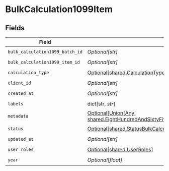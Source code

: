 # BulkCalculation1099Item


## Fields

| Field                                                                                                                                                                                                        | Type                                                                                                                                                                                                         | Required                                                                                                                                                                                                     | Description                                                                                                                                                                                                  |
| ------------------------------------------------------------------------------------------------------------------------------------------------------------------------------------------------------------ | ------------------------------------------------------------------------------------------------------------------------------------------------------------------------------------------------------------ | ------------------------------------------------------------------------------------------------------------------------------------------------------------------------------------------------------------ | ------------------------------------------------------------------------------------------------------------------------------------------------------------------------------------------------------------ |
| `bulk_calculation1099_batch_id`                                                                                                                                                                              | *Optional[str]*                                                                                                                                                                                              | :heavy_check_mark:                                                                                                                                                                                           | N/A                                                                                                                                                                                                          |
| `bulk_calculation1099_item_id`                                                                                                                                                                               | *Optional[str]*                                                                                                                                                                                              | :heavy_check_mark:                                                                                                                                                                                           | N/A                                                                                                                                                                                                          |
| `calculation_type`                                                                                                                                                                                           | [Optional[shared.CalculationTypeBulkCalculation1099Item]](undefined/models/shared/calculationtypebulkcalculation1099item.md)                                                                                 | :heavy_check_mark:                                                                                                                                                                                           | N/A                                                                                                                                                                                                          |
| `client_id`                                                                                                                                                                                                  | *Optional[str]*                                                                                                                                                                                              | :heavy_check_mark:                                                                                                                                                                                           | N/A                                                                                                                                                                                                          |
| `created_at`                                                                                                                                                                                                 | *Optional[str]*                                                                                                                                                                                              | :heavy_check_mark:                                                                                                                                                                                           | N/A                                                                                                                                                                                                          |
| `labels`                                                                                                                                                                                                     | dict[str, *str*]                                                                                                                                                                                             | :heavy_check_mark:                                                                                                                                                                                           | N/A                                                                                                                                                                                                          |
| `metadata`                                                                                                                                                                                                   | [Optional[Union[Any, shared.EightHundredAndSixtyFiveThousandNineHundredAndSixtyNinebc2d9a3cb12c3263d4f941da6e1c7783024804b469db4a6eab9bc12f14]]](undefined/models/shared/bulkcalculation1099itemmetadata.md) | :heavy_minus_sign:                                                                                                                                                                                           | N/A                                                                                                                                                                                                          |
| `status`                                                                                                                                                                                                     | [Optional[shared.StatusBulkCalculation1099Item]](undefined/models/shared/statusbulkcalculation1099item.md)                                                                                                   | :heavy_check_mark:                                                                                                                                                                                           | N/A                                                                                                                                                                                                          |
| `updated_at`                                                                                                                                                                                                 | *Optional[str]*                                                                                                                                                                                              | :heavy_check_mark:                                                                                                                                                                                           | N/A                                                                                                                                                                                                          |
| `user_roles`                                                                                                                                                                                                 | [Optional[shared.UserRoles]](undefined/models/shared/userroles.md)                                                                                                                                           | :heavy_check_mark:                                                                                                                                                                                           | N/A                                                                                                                                                                                                          |
| `year`                                                                                                                                                                                                       | *Optional[float]*                                                                                                                                                                                            | :heavy_check_mark:                                                                                                                                                                                           | N/A                                                                                                                                                                                                          |
